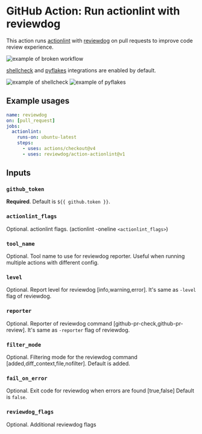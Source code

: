 # GitHub Action: Run actionlint with reviewdog

This action runs [actionlint](https://github.com/rhysd/actionlint) with
[reviewdog](https://github.com/reviewdog/reviewdog) on pull requests to improve
code review experience.

![example of broken workflow](https://user-images.githubusercontent.com/1157344/126649071-200f4e40-c507-4a17-952f-2ed7f30d8df7.png)

[shellcheck](https://github.com/koalaman/shellcheck) and [pyflakes](https://github.com/PyCQA/pyflakes) integrations are enabled by default.

![example of shellcheck](https://user-images.githubusercontent.com/1157344/126648951-b712cfbf-e12f-4d4b-842e-2c15b5181ae5.png)
![example of pyflakes](https://user-images.githubusercontent.com/1157344/126649211-c4943c9c-7238-486c-9b28-8e39bd172a8a.png)

## Example usages

```yaml
name: reviewdog
on: [pull_request]
jobs:
  actionlint:
    runs-on: ubuntu-latest
    steps:
      - uses: actions/checkout@v4
      - uses: reviewdog/action-actionlint@v1
```

## Inputs

### `github_token`

**Required**. Default is `${{ github.token }}`.

### `actionlint_flags`

Optional. actionlint flags. (actionlint -oneline `<actionlint_flags>`)

### `tool_name`

Optional. Tool name to use for reviewdog reporter. Useful when running multiple
actions with different config.

### `level`

Optional. Report level for reviewdog [info,warning,error].
It's same as `-level` flag of reviewdog.

### `reporter`

Optional. Reporter of reviewdog command [github-pr-check,github-pr-review].
It's same as `-reporter` flag of reviewdog.

### `filter_mode`

Optional. Filtering mode for the reviewdog command [added,diff_context,file,nofilter].
Default is added.

### `fail_on_error`

Optional.  Exit code for reviewdog when errors are found [true,false]
Default is `false`.

### `reviewdog_flags`

Optional. Additional reviewdog flags
